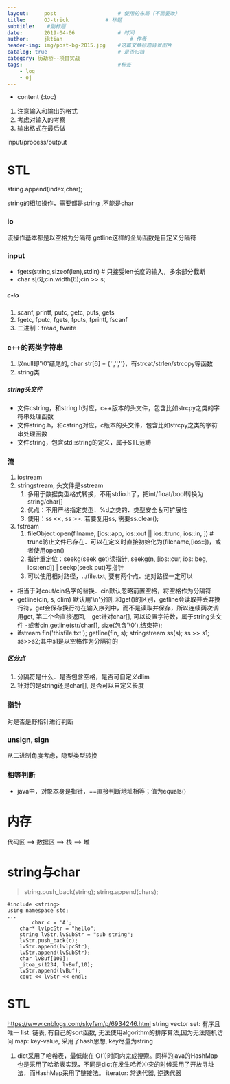 ```yaml
---
layout:     post   				    # 使用的布局（不需要改）
title:      OJ-trick			# 标题 
subtitle:  	 #副标题
date:       2019-04-06 				# 时间
author:     jktian 						# 作者
header-img: img/post-bg-2015.jpg 	#这篇文章标题背景图片
catalog: true 						# 是否归档
category: 历劫桥--项目实战
tags:								#标签
    - log
    - oj
---
```



* content
{:toc}

1. 注意输入和输出的格式
2. 考虑对输入的考察
3. 输出格式在最后做





input/process/output

# STL
string.append(index,char);

string的相加操作，需要都是string ,不能是char
###  io
流操作基本都是以空格为分隔符
getline这样的全局函数是自定义分隔符

### input
- fgets(string,sizeof(len),stdin) # 只接受len长度的输入，多余部分截断
- char s[6];cin.width(6);cin >> s;
##### c-io
1. scanf, printf, putc, getc, puts, gets
2. fgetc, fputc, fgets, fputs, fprintf, fscanf
3. 二进制：fread, fwrite
### c++的两类字符串
1. 以null即'\0'结尾的, char str[6] = {'','',''}，有strcat/strlen/strcopy等函数
2. string类
##### string头文件
- 文件cstring，和string.h对应，c++版本的头文件，包含比如strcpy之类的字符串处理函数
- 文件string.h，和cstring对应，c版本的头文件，包含比如strcpy之类的字符串处理函数
- 文件string，包含std::string的定义，属于STL范畴

### 流
1. iostream
2. stringstream, 头文件是sstream
	1. 多用于数据类型格式转换，不用stdio.h了，把int/float/bool转换为string/char[]
	2. 优点：不用严格指定类型．%d之类的．类型安全＆可扩展性
	2. 使用：ss <<, ss >>. 若要复用ss, 需要ss.clear();
3. fstream
	1. fileObject.open(filname, [ios::app, ios::out || ios::trunc,  ios::in, ]) # trunc防止文件已存在．可以在定义时直接初始化为(filename,[ios::])，或者使用open()
	2. 指针重定位：seekg(seek get)读指针, seekg(n, [ios::cur, ios::beg, ios::end]) | seekp(seek put)写指针 
	3. 可以使用相对路径，../file.txt, 要有两个点．绝对路径一定可以

- 相当于对cout/cin名字的替换．cin默认忽略前置空格，将空格作为分隔符
- getline(cin, s, dlim) 默认用'\n'分割, 和get()的区别，getline会读取并丢弃换行符，get会保存换行符在输入序列中，而不是读取并保存，所以连续两次调用get, 第二个会直接返回,　get针对char[], 可以设置字符数，属于string头文件
	-或者cin.getline(str/char[], size(包含'\0'),结束符); 
- ifstream fin('thisfile.txt'); getline(fin, s); stringstream ss(s); ss >> s1; ss>>s2;其中s1是以空格作为分隔符的

##### 区分点
1. 分隔符是什么．是否包含空格，是否可自定义dlim
2. 针对的是string还是char[], 是否可以自定义长度
### 指针
对是否是野指针进行判断
### unsign, sign
从二进制角度考虑，隐型类型转换
### 相等判断
- java中，对象本身是指针，==直接判断地址相等；值为equals()

# 内存
代码区 ==> 数据区 ==> 栈 ==> 堆

# string与char
> string.push_back(string);
> string.append(chars);
```
#include <string>
using namespace std;
...
        char c = 'A';
	char* lvlpcStr = "hello";
	string lvStr,lvSubStr = "sub string";
	lvStr.push_back(c);
	lvStr.append(lvlpcStr);
	lvStr.append(lvSubStr);
	char lvBuf[100];
	_itoa_s(1234, lvBuf,10);
	lvStr.append(lvBuf);
	cout << lvStr << endl;
```

# STL
https://www.cnblogs.com/skyfsm/p/6934246.html
string
vector
set: 有序且唯一
list: 链表, 有自己的sort函数, 无法使用algorithm的排序算法,因为无法随机访问
map: key-value, 采用了hash思想, key尽量为string
1. dict采用了哈希表，最低能在 O(1)时间内完成搜索。同样的java的HashMap也是采用了哈希表实现，不同是dict在发生哈希冲突的时候采用了开放寻址法，而HashMap采用了链接法。
iterator: 常迭代器, 逆迭代器
